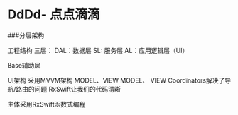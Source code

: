 #  DdDd- 点点滴滴

###分层架构

工程结构
三层：
DAL：数据层
SL: 服务层
AL：应用逻辑层（UI）

Base辅助层

UI架构
采用MVVM架构
MODEL、VIEW MODEL、 VIEW
Coordinators解决了导航/路由的问题
RxSwift让我们的代码清晰


主体采用RxSwift函数式编程


